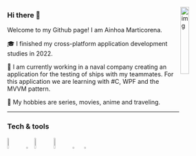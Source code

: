 <p> <img align="right" alt="img" src="https://media.giphy.com/media/3oKIPnAiaMCws8nOsE/giphy.gif" width="20%"/> </p>

<h3>Hi there 👋 </h3>

<p> Welcome to my Github page! I am Ainhoa Marticorena. </p>  

<p>🎓 I finished my cross-platform application development studies in 2022.</p>

<p>💼 I am currently working in a naval company creating an application for the testing of ships with my teammates.
For this application we are learning with #C, WPF and the MVVM pattern.</p>

<p>💖 My hobbies are series, movies, anime and traveling.</p>


<hr>
<h3>Tech & tools</h3>
<p>
<img  alt="img_java" src="https://www.vectorlogo.zone/logos/java/java-ar21.svg" width="8%" height="8%" /> 
<img  alt="img_c#" src="https://seeklogo.com/images/C/c-sharp-c-logo-02F17714BA-seeklogo.com.png" width="3%" height="3%" /> 
<img  alt="img_net" src="https://www.vectorlogo.zone/logos/dotnet/dotnet-ar21.svg" width="8%" height="8%" />
<img  alt="img_mysql" src="https://www.vectorlogo.zone/logos/mysql/mysql-ar21.svg" width="8%" height="8%" /> 
<img  alt="img_netbeans" src="https://seeklogo.com/images/N/netbeans-logo-335EBA952E-seeklogo.com.png" width="3%" height="3%" /> &nbsp
<img  alt="img_visual" src="https://seeklogo.com/images/V/visual-studio-logo-14F95CF819-seeklogo.com.png" width="3%" height="3%" /> 

 
 

</p>






 






<!--
**0UTATIME/0UTATIME** is a ✨ _special_ ✨ repository because its `README.md` (this file) appears on your GitHub profile.

Here are some ideas to get you started:

- 🔭 I’m currently working on ...
- 🌱 I’m currently learning ...
- 👯 I’m looking to collaborate on ...
- 🤔 I’m looking for help with ...
- 💬 Ask me about ...
- 📫 How to reach me: ...
- 😄 Pronouns: ...
- ⚡ Fun fact: ...
-->
